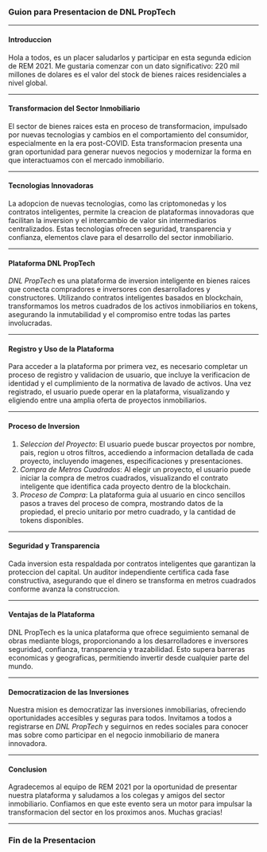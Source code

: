 ### Guion para Presentacion de DNL PropTech

---

#### Introduccion
Hola a todos, es un placer saludarlos y participar en esta segunda edicion de REM 2021. Me gustaria comenzar con un dato significativo: 220 mil millones de dolares es el valor del stock de bienes raices residenciales a nivel global. 

---

#### Transformacion del Sector Inmobiliario
El sector de bienes raices esta en proceso de transformacion, impulsado por nuevas tecnologias y cambios en el comportamiento del consumidor, especialmente en la era post-COVID. Esta transformacion presenta una gran oportunidad para generar nuevos negocios y modernizar la forma en que interactuamos con el mercado inmobiliario.

---

#### Tecnologias Innovadoras
La adopcion de nuevas tecnologias, como las criptomonedas y los contratos inteligentes, permite la creacion de plataformas innovadoras que facilitan la inversion y el intercambio de valor sin intermediarios centralizados. Estas tecnologias ofrecen seguridad, transparencia y confianza, elementos clave para el desarrollo del sector inmobiliario.

---

#### Plataforma DNL PropTech
*DNL PropTech* es una plataforma de inversion inteligente en bienes raices que conecta compradores e inversores con desarrolladores y constructores. Utilizando contratos inteligentes basados en blockchain, transformamos los metros cuadrados de los activos inmobiliarios en tokens, asegurando la inmutabilidad y el compromiso entre todas las partes involucradas.

---

#### Registro y Uso de la Plataforma
Para acceder a la plataforma por primera vez, es necesario completar un proceso de registro y validacion de usuario, que incluye la verificacion de identidad y el cumplimiento de la normativa de lavado de activos. Una vez registrado, el usuario puede operar en la plataforma, visualizando y eligiendo entre una amplia oferta de proyectos inmobiliarios.

---

#### Proceso de Inversion
1. *Seleccion del Proyecto*: El usuario puede buscar proyectos por nombre, pais, region u otros filtros, accediendo a informacion detallada de cada proyecto, incluyendo imagenes, especificaciones y presentaciones.
2. *Compra de Metros Cuadrados*: Al elegir un proyecto, el usuario puede iniciar la compra de metros cuadrados, visualizando el contrato inteligente que identifica cada proyecto dentro de la blockchain.
3. *Proceso de Compra*: La plataforma guia al usuario en cinco sencillos pasos a traves del proceso de compra, mostrando datos de la propiedad, el precio unitario por metro cuadrado, y la cantidad de tokens disponibles.

---

#### Seguridad y Transparencia
Cada inversion esta respaldada por contratos inteligentes que garantizan la proteccion del capital. Un auditor independiente certifica cada fase constructiva, asegurando que el dinero se transforma en metros cuadrados conforme avanza la construccion.

---

#### Ventajas de la Plataforma
DNL PropTech es la unica plataforma que ofrece seguimiento semanal de obras mediante blogs, proporcionando a los desarrolladores e inversores seguridad, confianza, transparencia y trazabilidad. Esto supera barreras economicas y geograficas, permitiendo invertir desde cualquier parte del mundo.

---

#### Democratizacion de las Inversiones
Nuestra mision es democratizar las inversiones inmobiliarias, ofreciendo oportunidades accesibles y seguras para todos. Invitamos a todos a registrarse en *DNL PropTech* y seguirnos en redes sociales para conocer mas sobre como participar en el negocio inmobiliario de manera innovadora.

---

#### Conclusion
Agradecemos al equipo de REM 2021 por la oportunidad de presentar nuestra plataforma y saludamos a los colegas y amigos del sector inmobiliario. Confiamos en que este evento sera un motor para impulsar la transformacion del sector en los proximos anos. Muchas gracias!

---

### Fin de la Presentacion